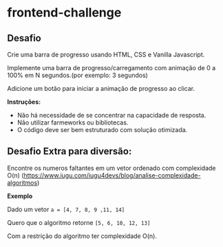 # frontend-challenge

## Desafio

Crie uma barra de progresso usando HTML, CSS e Vanilla Javascript.

Implemente uma barra de progresso/carregamento com animação de 0 a 100% em 
N segundos.(por exemplo: 3 segundos)

Adicione um botão para iniciar a animação de progresso ao clicar.

**Instruções:**

- Não há necessidade de se concentrar na capacidade de resposta.
- Não utilizar farmeworks ou bibliotecas.
- O código deve ser bem estruturado com solução otimizada.


## Desafio Extra para diversão:

Encontre os numeros faltantes em um vetor ordenado com complexidade O(n) 
(https://www.iugu.com/iugu4devs/blog/analise-complexidade-algoritmos)

**Exemplo**

Dado um vetor `a = [4, 7, 8, 9 ,11, 14]`

Quero que o algoritmo retorne `[5, 6, 10, 12, 13]`

Com a restrição do algoritmo ter complexidade O(n).
